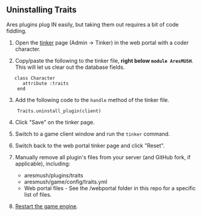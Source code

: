 ## Uninstalling Traits

Ares plugins plug IN easily, but taking them out requires a bit of code fiddling.

1. Open the [tinker](https://aresmush.com/tutorials/code/tinker.html#how-to-tinker) page (Admin -> Tinker) in the web portal with a coder character.

2. Copy/paste the following to the tinker file, **right below `module AresMUSH`**. This will let us clear out the database fields.
 
```
   class Character
      attribute :traits
    end
```

3. Add the following code to the `handle` method of the tinker file.
 
```
    Traits.uninstall_plugin(client)
```

4. Click "Save" on the tinker page.

5. Switch to a game client window and run the `tinker` command.

6. Switch back to the web portal tinker page and click "Reset".

7. Manually remove all plugin's files from your server (and GitHub fork, if applicable), including:
    * aresmush/plugins/traits
    * aresmush/game/config/traits.yml
    * Web portal files - See the /webportal folder in this repo for a specific list of files.


8. [Restart the game engine](https://aresmush.com/tutorials/manage/shutdown.html).